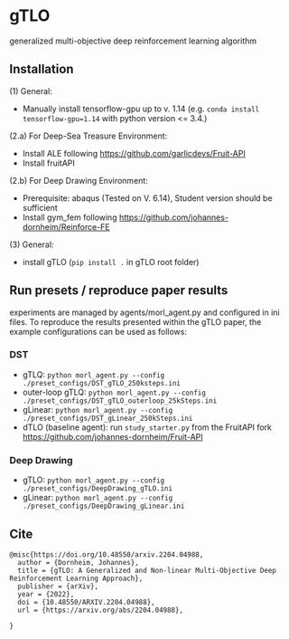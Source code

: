 # gTLO
generalized multi-objective deep reinforcement learning algorithm

## Installation
(1) General:
- Manually install tensorflow-gpu up to v. 1.14 (e.g. `conda install tensorflow-gpu=1.14` with python version <= 3.4.)

(2.a) For Deep-Sea Treasure Environment:
- Install ALE following https://github.com/garlicdevs/Fruit-API
- Install fruitAPI

(2.b) For Deep Drawing Environment:
- Prerequisite: abaqus (Tested on V. 6.14), Student version should be sufficient
- Install gym_fem following https://github.com/johannes-dornheim/Reinforce-FE

(3) General:

- install gTLO (`pip install .` in gTLO root folder) 

## Run presets / reproduce paper results
experiments are managed by agents/morl_agent.py and configured in ini files. To reproduce the results presented within the gTLO paper, the example configurations can be used as follows:

### DST
- gTLQ: `python morl_agent.py --config ./preset_configs/DST_gTLO_250ksteps.ini`
- outer-loop gTLQ: `python morl_agent.py --config ./preset_configs/DST_gTLO_outerloop_25kSteps.ini`
- gLinear: `python morl_agent.py --config ./preset_configs/DST_gLinear_250kSteps.ini`
- dTLO (baseline agent): run `study_starter.py` from the FruitAPI fork https://github.com/johannes-dornheim/Fruit-API

### Deep Drawing
- gTLO: `python morl_agent.py --config ./preset_configs/DeepDrawing_gTLO.ini`
- gLinear: `python morl_agent.py --config ./preset_configs/DeepDrawing_gLinear.ini`

## Cite
```
@misc{https://doi.org/10.48550/arxiv.2204.04988,
  author = {Dornheim, Johannes},
  title = {gTLO: A Generalized and Non-linear Multi-Objective Deep Reinforcement Learning Approach},
  publisher = {arXiv},
  year = {2022},
  doi = {10.48550/ARXIV.2204.04988},
  url = {https://arxiv.org/abs/2204.04988},
  
}
```
